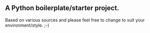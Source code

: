 ## A Python boilerplate/starter project.

Based on various sources and please feel free to change to suit your environment/style. ;-)